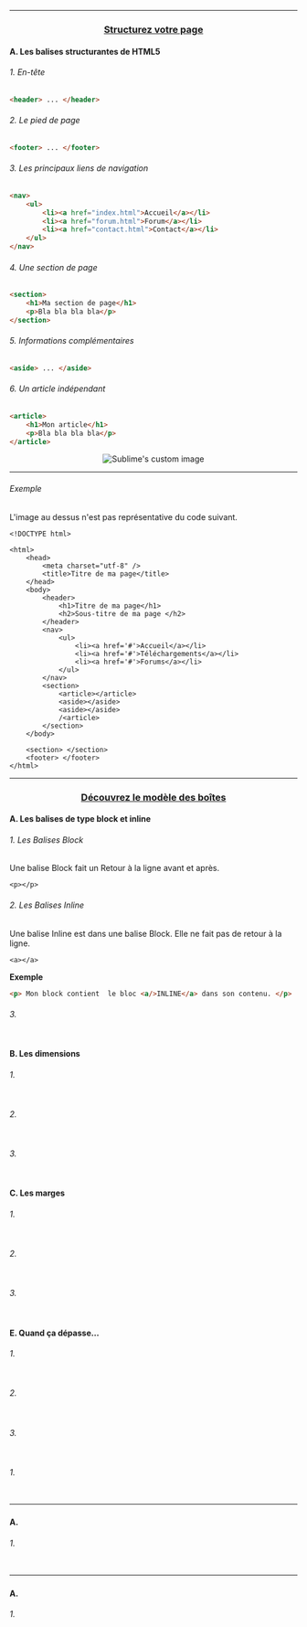 ---------------------------------------------------------------------------------------------------------------------------------------------------------------
### <p align='center'> [Structurez votre page](https://openclassrooms.com/fr/courses/1603881-apprenez-a-creer-votre-site-web-avec-html5-et-css3/1605881-structurez-votre-page)</p>

#### A. Les balises structurantes de HTML5
###### 1. En-tête
```html
<header> ... </header>
```

###### 2. Le pied de page
```html
<footer> ... </footer>
```

###### 3. Les principaux liens de navigation 
```html
<nav>
    <ul>
        <li><a href="index.html">Accueil</a></li>
        <li><a href="forum.html">Forum</a></li>
        <li><a href="contact.html">Contact</a></li>
    </ul>
</nav>
```

###### 4. Une section de page
```html
<section>
    <h1>Ma section de page</h1>
    <p>Bla bla bla bla</p>
</section>
```

###### 5. Informations complémentaires
```html
<aside> ... </aside>
```

###### 6. Un article indépendant
```html
<article>
    <h1>Mon article</h1>
    <p>Bla bla bla bla</p>
</article>
```

<p align="center">
  <img src="https://user-images.githubusercontent.com/35907/194761512-8fe17e2f-450f-440d-9ff0-e3aa81f8f360.png" alt="Sublime's custom image"/>
</p>


---------------------------------------------------------------------------------------------------------------------------------------------------------------

###### Exemple 
L'image au dessus n'est pas représentative du code suivant.
```
<!DOCTYPE html>

<html>
    <head>
        <meta charset="utf-8" />
        <title>Titre de ma page</title>
    </head>
    <body>
        <header>
            <h1>Titre de ma page</h1>
            <h2>Sous-titre de ma page </h2>
        </header>   
        <nav> 
            <ul>
                <li><a href='#'>Accueil</a></li>
                <li><a href='#'>Téléchargements</a></li>
                <li><a href='#'>Forums</a></li>
            </ul>
        </nav>
        <section>
            <article></article>
            <aside></aside>
            <aside></aside>
            /<article> 
        </section>
    </body>
    
    <section> </section>
    <footer> </footer>
</html>

```

---------------------------------------------------------------------------------------------------------------------------------------------------------------
### <p align='center'>[Découvrez le modèle des boîtes](https://openclassrooms.com/fr/courses/1603881-apprenez-a-creer-votre-site-web-avec-html5-et-css3/1606168-decouvrez-le-modele-des-boites)</p>

#### A. Les balises de type block et inline

###### 1. Les Balises Block
Une balise Block fait un Retour à la ligne avant et après.
```
<p></p>
```
###### 2. Les Balises Inline
Une balise Inline est dans une balise Block. Elle ne fait pas de retour à la ligne.
```
<a></a>
```
**Exemple**
```html
<p> Mon block contient  le bloc <a/>INLINE</a> dans son contenu. </p>
```








###### 3.
```
```

#### B. Les dimensions
###### 1.
```
```
###### 2.
```
```
###### 3.
```
```
#### C. Les marges
###### 1.
```
```
###### 2.
```
```
###### 3.
```
```


#### E. Quand ça dépasse…
###### 1.
```
```
###### 2.
```
```
###### 3.
```
```


 
###### 1. 
```html
```

---------------------------------------------------------------------------------------------------------------------------------------------------------------
### <p align='center'>[]()</p>

#### A. 
###### 1. 
```html
```

---------------------------------------------------------------------------------------------------------------------------------------------------------------
### <p align='center'>[]()</p>

#### A. 
###### 1. 
```html
```
